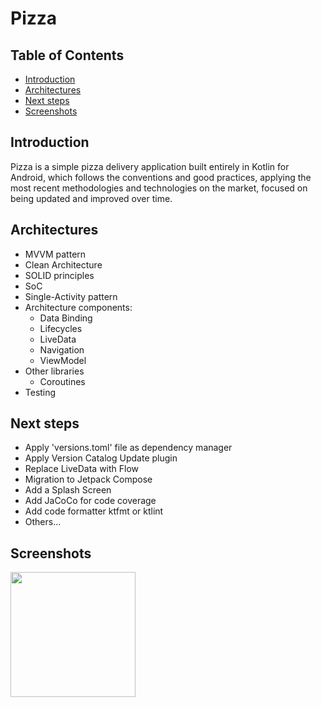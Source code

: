 # Pizza

## Table of Contents
- [Introduction](#introduction)
- [Architectures](#architectures)
- [Next steps](#next-steps)
- [Screenshots](#screenshots)

## Introduction
Pizza is a simple pizza delivery application built entirely in Kotlin for Android, which follows the conventions and good practices, applying the most recent methodologies and technologies on the market, focused on being updated and improved over time.

## Architectures
- MVVM pattern
- Clean Architecture
- SOLID principles
- SoC
- Single-Activity pattern
- Architecture components:
  - Data Binding
  - Lifecycles
  - LiveData
  - Navigation
  - ViewModel
- Other libraries
  - Coroutines
- Testing

## Next steps
- Apply 'versions.toml' file as dependency manager
- Apply Version Catalog Update plugin
- Replace LiveData with Flow
- Migration to Jetpack Compose
- Add a Splash Screen
- Add JaCoCo for code coverage
- Add code formatter ktfmt or ktlint
- Others...

## Screenshots
<img src="https://user-images.githubusercontent.com/33102786/215556885-0b659344-06de-4d70-8ea2-e7b6dde8dc31.jpg" width="200">
